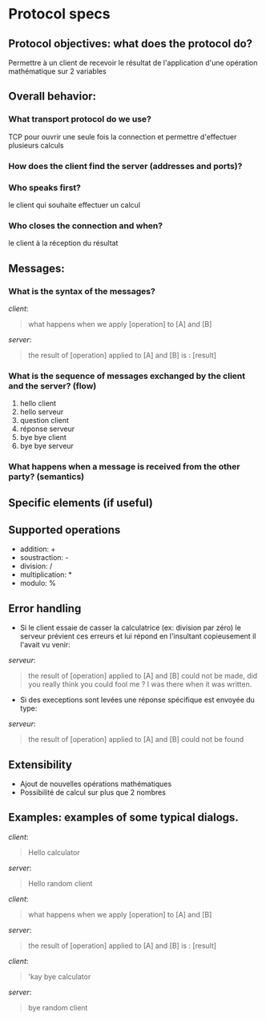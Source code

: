 # Protocol specs

## Protocol objectives: what does the protocol do?
Permettre à un client de recevoir le résultat de l'application d'une opération mathématique sur 2 variables 


## Overall behavior:

### What transport protocol do we use?
TCP pour ouvrir une seule fois la connection et permettre d'effectuer plusieurs calculs

### How does the client find the server (addresses and ports)?

### Who speaks first?
le client qui souhaite effectuer un calcul

### Who closes the connection and when?
le client à la réception du résultat

## Messages:
### What is the syntax of the messages?

*client*:
> what happens when we apply [operation] to [A] and [B]

*server*:
> the result of [operation] applied to [A] and [B] is : [result]

### What is the sequence of messages exchanged by the client and the server? (flow)
1. hello client
2. hello serveur
3. question client
4. réponse serveur
5. bye bye client
6. bye bye serveur

### What happens when a message is received from the other party? (semantics)

## Specific elements (if useful)

## Supported operations
- addition: +
- soustraction: -
- division: /
- multiplication: *
- modulo: %

## Error handling
- Si le client essaie de casser la calculatrice (ex: division par zéro)
le serveur prévient ces erreurs et lui répond en l'insultant copieusement il l'avait vu venir:

*serveur*:
> the result of [operation] applied to [A] and [B] could not be made, did you really think you could fool me ?
> I was there when it was written.

- Si des execeptions sont levées une réponse spécifique est envoyée du type:

*serveur*:
> the result of [operation] applied to [A] and [B] could not be found

## Extensibility

- Ajout de nouvelles opérations mathématiques
- Possibilité de calcul sur plus que 2 nombres

## Examples: examples of some typical dialogs.

*client*:
> Hello calculator

*server*:
> Hello random client

*client*:
> what happens when we apply [operation] to [A] and [B]

*server*:
> the result of [operation] applied to [A] and [B] is : [result]

*client*:
> 'kay bye calculator

*server*:
> bye random client